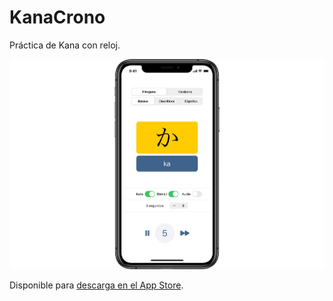 # KanaCrono

Práctica de Kana con reloj.

![](kanacrono.png)

Disponible para [descarga en el App Store](https://apps.apple.com/es/app/kanacrono/id1545750188).

